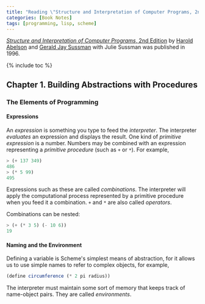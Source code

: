 ```yaml
---
title: "Reading \"Structure and Interpretation of Computer Programs, 2nd Edition\""
categories: [Book Notes]
tags: [programming, lisp, scheme]
---
```


[*Structure and Interpretation of Computer Programs*, 2nd Edition](https://mitpress.mit.edu/sites/default/files/sicp/full-text/book/book.html) by [Harold Abelson](http://groups.csail.mit.edu/mac/users/hal/hal.html) and [Gerald Jay Sussman](http://groups.csail.mit.edu/mac/users/gjs/gjs.html) with Julie Sussman was published in 1996.

{% include toc %}

## Chapter 1. Building Abstractions with Procedures

### The Elements of Programming

#### Expressions

An *expression* is something you type to feed the *interpreter*. The interpreter *evaluates* an expression and displays the result. One kind of *primitive expression* is a number. Numbers may be combined with an expression representing a *primitive procedure* (such as `+` or `*`). For example,

```scheme
> (+ 137 349)
486
> (* 5 99)
495
```

Expressions such as these are called *combinations*. The interpreter will apply the computational process represented by a primitive procedure when you feed it a combination. `+` and `*` are also called *operators*.

Combinations can be nested:

```scheme
> (+ (* 3 5) (- 10 6))
19
```

#### Naming and the Environment

Defining a variable is Scheme's simplest means of abstraction, for it allows us to use simple names to refer to complex objects, for example, 

```scheme
(define circumference (* 2 pi radius))
```

The interpreter must maintain some sort of memory that keeps track of name-object pairs. They are called *environments*.
